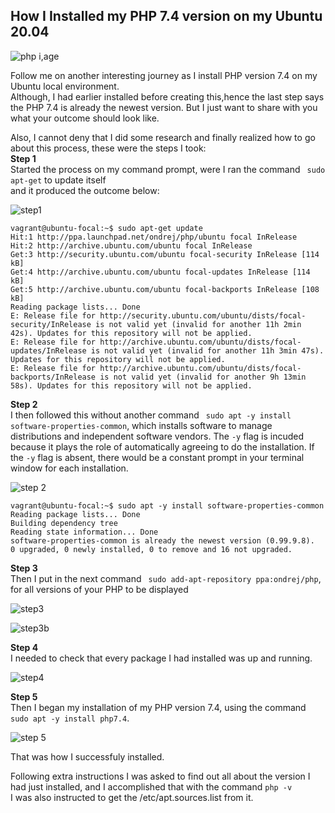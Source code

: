 ## How I Installed my PHP 7.4 version on my Ubuntu 20.04 ##
![php i,age](https://user-images.githubusercontent.com/108562214/198392175-f6e5a573-5b37-4751-9b99-05549844187d.PNG)


Follow me on another interesting journey as I install PHP version 7.4 on my Ubuntu local environment.<br>
Although, I had earlier installed before creating this,hence the last step says the PHP 7.4 is already the newest version. But I just want to share with you what your outcome should look like.<br>

Also, I cannot deny that I did some research and finally realized how to go about this process, these were the steps I took:<br>
**Step 1**<br>
Started the process on my command prompt, were I ran the command ``` sudo apt-get``` to update itself<br> and it produced the outcome below:<br>

![step1](https://user-images.githubusercontent.com/108562214/196836806-8cd418e2-344d-4f41-b952-c3556e9ba1c4.PNG)


```
vagrant@ubuntu-focal:~$ sudo apt-get update
Hit:1 http://ppa.launchpad.net/ondrej/php/ubuntu focal InRelease
Hit:2 http://archive.ubuntu.com/ubuntu focal InRelease
Get:3 http://security.ubuntu.com/ubuntu focal-security InRelease [114 kB]
Get:4 http://archive.ubuntu.com/ubuntu focal-updates InRelease [114 kB]
Get:5 http://archive.ubuntu.com/ubuntu focal-backports InRelease [108 kB]
Reading package lists... Done
E: Release file for http://security.ubuntu.com/ubuntu/dists/focal-security/InRelease is not valid yet (invalid for another 11h 2min 42s). Updates for this repository will not be applied.
E: Release file for http://archive.ubuntu.com/ubuntu/dists/focal-updates/InRelease is not valid yet (invalid for another 11h 3min 47s). Updates for this repository will not be applied.
E: Release file for http://archive.ubuntu.com/ubuntu/dists/focal-backports/InRelease is not valid yet (invalid for another 9h 13min 58s). Updates for this repository will not be applied.

```

**Step 2**<br>
I then followed this without another command ``` sudo apt -y install software-properties-common```, which installs software to manage distributions and independent software vendors.
The ```-y``` flag is incuded because it plays the role of automatically agreeing to do the installation. If the ```-y``` flag is absent, there would be a constant prompt in your terminal window for each installation.

![step 2](https://user-images.githubusercontent.com/108562214/196836895-3c1ce97a-bebc-4fb3-97eb-743e760c5d8f.PNG)


```
vagrant@ubuntu-focal:~$ sudo apt -y install software-properties-common
Reading package lists... Done
Building dependency tree
Reading state information... Done
software-properties-common is already the newest version (0.99.9.8).
0 upgraded, 0 newly installed, 0 to remove and 16 not upgraded.

```

**Step 3**<br>
Then  I put in the next command ``` sudo add-apt-repository ppa:ondrej/php```, for all versions of your PHP to be displayed

![step3](https://user-images.githubusercontent.com/108562214/196837029-b1888747-0a8e-435d-8c70-cd093059b62c.PNG)

![step3b](https://user-images.githubusercontent.com/108562214/196837066-aeeaf44d-9ef6-44bd-bf92-c9e3b9c943e7.PNG)


**Step 4**<br>
I needed to check that every package I had installed was up and running. <br>

![step4](https://user-images.githubusercontent.com/108562214/196837153-c3d0dc17-4c9f-4319-8679-450969b8c4e1.PNG)

**Step 5**<br>
Then I began my installation of my PHP version 7.4, using the command ```sudo apt -y install php7.4```.

![step 5](https://user-images.githubusercontent.com/108562214/196837713-8ea3b3d9-ba86-48b8-bf7f-9b21bb2372c0.PNG)



That was how I successfuly installed.

Following extra instructions I was asked to find out all about the version I had just installed, and I accomplished that with the command ```php -v```<br>
I was also instructed to get the /etc/apt.sources.list from it.









```
